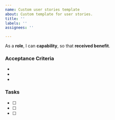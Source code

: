 ```yaml
---
name: Custom user stories template
about: Custom template for user stories.
title: ''
labels: ''
assignees: ''

---
```


As a **role**, I can **capability**, so that **received benefit**.

### Acceptance Criteria

-
-
-

### Tasks

- [ ]
- [ ]
- [ ]
